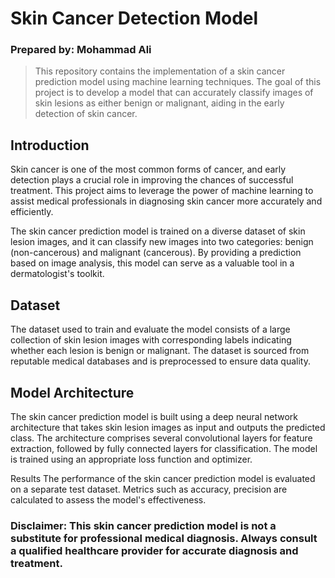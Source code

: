 # Skin Cancer Detection Model
### Prepared by: Mohammad Ali

>This repository contains the implementation of a skin cancer prediction model using machine learning techniques. The goal of this project is to develop a model that can accurately classify images of skin lesions as either benign or malignant, aiding in the early detection of skin cancer.

## Introduction
Skin cancer is one of the most common forms of cancer, and early detection plays a crucial role in improving the chances of successful treatment. This project aims to leverage the power of machine learning to assist medical professionals in diagnosing skin cancer more accurately and efficiently.

The skin cancer prediction model is trained on a diverse dataset of skin lesion images, and it can classify new images into two categories: benign (non-cancerous) and malignant (cancerous). By providing a prediction based on image analysis, this model can serve as a valuable tool in a dermatologist's toolkit.

## Dataset
The dataset used to train and evaluate the model consists of a large collection of skin lesion images with corresponding labels indicating whether each lesion is benign or malignant. The dataset is sourced from reputable medical databases and is preprocessed to ensure data quality.

## Model Architecture
The skin cancer prediction model is built using a deep neural network architecture that takes skin lesion images as input and outputs the predicted class. The architecture comprises several convolutional layers for feature extraction, followed by fully connected layers for classification. The model is trained using an appropriate loss function and optimizer.


Results
The performance of the skin cancer prediction model is evaluated on a separate test dataset. Metrics such as accuracy, precision are calculated to assess the model's effectiveness.


### Disclaimer: This skin cancer prediction model is not a substitute for professional medical diagnosis. Always consult a qualified healthcare provider for accurate diagnosis and treatment.
